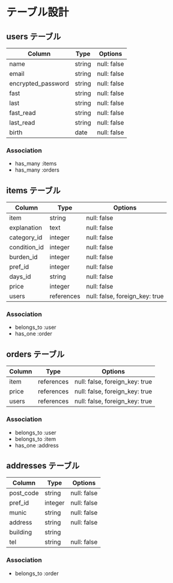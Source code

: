 # テーブル設計

## users テーブル

| Column             | Type   | Options     |
| ------------------ | ------ | ----------- |
| name               | string | null: false |
| email              | string | null: false |
| encrypted_password | string | null: false |
| fast               | string | null: false |
| last               | string | null: false |
| fast_read          | string | null: false |
| last_read          | string | null: false |
| birth              | date   | null: false |

### Association

- has_many :items
- has_many :orders

## items テーブル

| Column       | Type       | Options                        |
| ------------ | ---------- | ------------------------------ |
| item         | string     | null: false                    |
| explanation  | text       | null: false                    |
| category_id  | integer    | null: false                    |
| condition_id | integer    | null: false                    |
| burden_id    | integer    | null: false                    |
| pref_id      | integer    | null: false                    |
| days_id      | string     | null: false                    |
| price        | integer    | null: false                    |
| users        | references | null: false, foreign_key: true |

### Association

- belongs_to :user
- has_one :order

## orders テーブル

| Column | Type       | Options                        |
| ------ | ---------- | ------------------------------ |
| item   | references | null: false, foreign_key: true |
| price  | references | null: false, foreign_key: true |
| users  | references | null: false, foreign_key: true |

### Association

- belongs_to :user
- belongs_to :item
- has_one :address

## addresses テーブル

| Column    | Type    | Options     |
| --------- | ------- | ------------|
| post_code | string  | null: false |
| pref_id   | integer | null: false |
| munic     | string  | null: false |
| address   | string  | null: false |
| building  | string  |             |
| tel       | string  | null: false |

### Association

- belongs_to :order